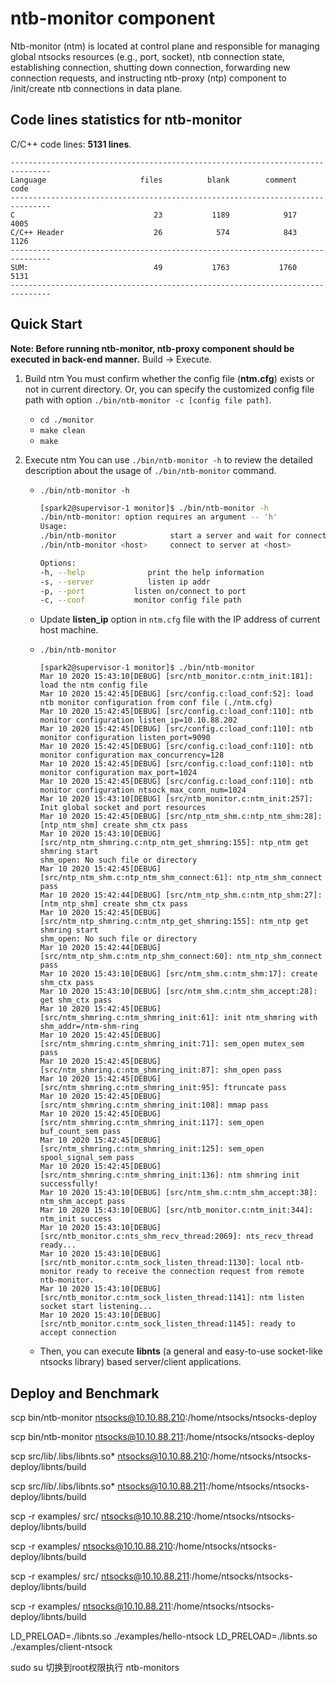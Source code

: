 
# ntb-monitor component

Ntb-monitor (ntm) is located at control plane and responsible for managing global ntsocks resources (e.g., port, socket), ntb connection state, establishing connection, shutting down connection, forwarding new connection requests, and instructing ntb-proxy (ntp) component to /init/create ntb connections in data plane.


## Code lines statistics for ntb-monitor

C/C++ code lines: **5131 lines**.

```
-------------------------------------------------------------------------------
Language                     files          blank        comment           code
-------------------------------------------------------------------------------
C                               23           1189            917           4005
C/C++ Header                    26            574            843           1126
-------------------------------------------------------------------------------
SUM:                            49           1763           1760           5131
-------------------------------------------------------------------------------
```



## Quick Start
**Note: Before running ntb-monitor, ntb-proxy component should be executed in back-end manner.**
Build -> Execute.

1. Build ntm
You must confirm whether the config file (**ntm.cfg**) exists or not in current directory. Or, you can specify the customized config file path with option `./bin/ntb-monitor -c [config file path]`.

    - `cd ./monitor`
    - `make clean`
    - `make`


2. Execute ntm
You can use `./bin/ntb-monitor -h` to review the detailed description about the usage of `./bin/ntb-monitor` command.

    - `./bin/ntb-monitor -h`
        ```sh
        [spark2@supervisor-1 monitor]$ ./bin/ntb-monitor -h
        ./bin/ntb-monitor: option requires an argument -- 'h'
        Usage:
        ./bin/ntb-monitor            start a server and wait for connection
        ./bin/ntb-monitor <host>     connect to server at <host>

        Options:
        -h, --help        	  	print the help information
        -s, --server 			listen ip addr
        -p, --port 			 listen on/connect to port
        -c, --conf			 monitor config file path
        ```

    - Update **listen_ip** option in `ntm.cfg` file with the IP address of current host machine.

    - `./bin/ntb-monitor`

        ```
        [spark2@supervisor-1 monitor]$ ./bin/ntb-monitor 
        Mar 10 2020 15:43:10[DEBUG] [src/ntb_monitor.c:ntm_init:181]: load the ntm config file
        Mar 10 2020 15:42:45[DEBUG] [src/config.c:load_conf:52]: load ntb monitor configuration from conf file (./ntm.cfg)
        Mar 10 2020 15:42:45[DEBUG] [src/config.c:load_conf:110]: ntb monitor configuration listen_ip=10.10.88.202
        Mar 10 2020 15:42:45[DEBUG] [src/config.c:load_conf:110]: ntb monitor configuration listen_port=9090
        Mar 10 2020 15:42:45[DEBUG] [src/config.c:load_conf:110]: ntb monitor configuration max_concurrency=128
        Mar 10 2020 15:42:45[DEBUG] [src/config.c:load_conf:110]: ntb monitor configuration max_port=1024
        Mar 10 2020 15:42:45[DEBUG] [src/config.c:load_conf:110]: ntb monitor configuration ntsock_max_conn_num=1024
        Mar 10 2020 15:43:10[DEBUG] [src/ntb_monitor.c:ntm_init:257]: Init global socket and port resources
        Mar 10 2020 15:42:45[DEBUG] [src/ntp_ntm_shm.c:ntp_ntm_shm:28]: [ntp_ntm_shm] create shm_ctx pass
        Mar 10 2020 15:43:10[DEBUG] [src/ntp_ntm_shmring.c:ntp_ntm_get_shmring:155]: ntp_ntm get shmring start
        shm_open: No such file or directory
        Mar 10 2020 15:42:45[DEBUG] [src/ntp_ntm_shm.c:ntp_ntm_shm_connect:61]: ntp_ntm_shm_connect pass
        Mar 10 2020 15:42:44[DEBUG] [src/ntm_ntp_shm.c:ntm_ntp_shm:27]: [ntm_ntp_shm] create shm_ctx pass
        Mar 10 2020 15:42:45[DEBUG] [src/ntm_ntp_shmring.c:ntm_ntp_get_shmring:155]: ntm_ntp get shmring start
        shm_open: No such file or directory
        Mar 10 2020 15:42:44[DEBUG] [src/ntm_ntp_shm.c:ntm_ntp_shm_connect:60]: ntm_ntp_shm_connect pass
        Mar 10 2020 15:43:10[DEBUG] [src/ntm_shm.c:ntm_shm:17]: create shm_ctx pass
        Mar 10 2020 15:43:10[DEBUG] [src/ntm_shm.c:ntm_shm_accept:28]: get shm_ctx pass 
        Mar 10 2020 15:42:45[DEBUG] [src/ntm_shmring.c:ntm_shmring_init:61]: init ntm_shmring with shm_addr=/ntm-shm-ring
        Mar 10 2020 15:42:45[DEBUG] [src/ntm_shmring.c:ntm_shmring_init:71]: sem_open mutex_sem pass
        Mar 10 2020 15:42:45[DEBUG] [src/ntm_shmring.c:ntm_shmring_init:87]: shm_open pass
        Mar 10 2020 15:42:45[DEBUG] [src/ntm_shmring.c:ntm_shmring_init:95]: ftruncate pass
        Mar 10 2020 15:42:45[DEBUG] [src/ntm_shmring.c:ntm_shmring_init:108]: mmap pass
        Mar 10 2020 15:42:45[DEBUG] [src/ntm_shmring.c:ntm_shmring_init:117]: sem_open buf_count_sem pass
        Mar 10 2020 15:42:45[DEBUG] [src/ntm_shmring.c:ntm_shmring_init:125]: sem_open spool_signal_sem pass
        Mar 10 2020 15:42:45[DEBUG] [src/ntm_shmring.c:ntm_shmring_init:136]: ntm shmring init successfully!
        Mar 10 2020 15:43:10[DEBUG] [src/ntm_shm.c:ntm_shm_accept:38]: ntm_shm_accept pass
        Mar 10 2020 15:43:10[DEBUG] [src/ntb_monitor.c:ntm_init:344]: ntm_init success
        Mar 10 2020 15:43:10[DEBUG] [src/ntb_monitor.c:nts_shm_recv_thread:2069]: nts_recv_thread ready...
        Mar 10 2020 15:43:10[DEBUG] [src/ntb_monitor.c:ntm_sock_listen_thread:1130]: local ntb-monitor ready to receive the connection request from remote ntb-monitor.
        Mar 10 2020 15:43:10[DEBUG] [src/ntb_monitor.c:ntm_sock_listen_thread:1141]: ntm listen socket start listening...
        Mar 10 2020 15:43:10[DEBUG] [src/ntb_monitor.c:ntm_sock_listen_thread:1145]: ready to accept connection
        ```

    - Then, you can execute **libnts** (a general and easy-to-use socket-like ntsocks library) based server/client applications.



## Deploy and Benchmark

scp bin/ntb-monitor ntsocks@10.10.88.210:/home/ntsocks/ntsocks-deploy

scp bin/ntb-monitor ntsocks@10.10.88.211:/home/ntsocks/ntsocks-deploy

scp src/lib/.libs/libnts.so* ntsocks@10.10.88.210:/home/ntsocks/ntsocks-deploy/libnts/build

scp src/lib/.libs/libnts.so* ntsocks@10.10.88.211:/home/ntsocks/ntsocks-deploy/libnts/build

scp -r examples/ src/ ntsocks@10.10.88.210:/home/ntsocks/ntsocks-deploy/libnts/build

scp -r examples/ ntsocks@10.10.88.210:/home/ntsocks/ntsocks-deploy/libnts/build

scp -r examples/ src/ ntsocks@10.10.88.211:/home/ntsocks/ntsocks-deploy/libnts/build

scp -r examples/ ntsocks@10.10.88.211:/home/ntsocks/ntsocks-deploy/libnts/build

LD_PRELOAD=./libnts.so ./examples/hello-ntsock
 LD_PRELOAD=./libnts.so ./examples/client-ntsock

sudo su 切换到root权限执行 ntb-monitors
